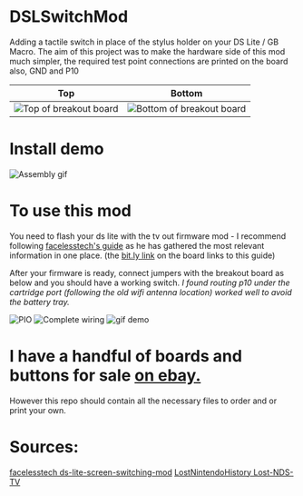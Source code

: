 # DSLSwitchMod
Adding a tactile switch in place of the stylus holder on your DS Lite / GB Macro.
The aim of this project was to make the hardware side of this mod much simpler, the required test point connections are printed on the board also, GND and P10

|Top|Bottom|
| --- | --- |
|![Top of breakout board](https://imgur.com/Ak9LxLe.jpg)|![Bottom of breakout board](https://imgur.com/YgcooIT.jpg)|

# Install demo
![Assembly gif](https://imgur.com/RpcDlKr.gif)

# To use this mod
You need to flash your ds lite with the tv out firmware mod - I recommend following [facelesstech's guide](https://bit.ly/3Nf0MW5) as he has gathered the most relevant information in one place. (the [bit.ly link](https://bit.ly/3Nf0MW5) on the board links to this guide)

After your firmware is ready, connect jumpers with the breakout board as below and you should have a working switch. *I found routing p10 under the cartridge port (following the old wifi antenna location) worked well to avoid the battery tray.*

![PIO](https://imgur.com/JZXk5wk.jpg)
![Complete wiring](https://imgur.com/U5ZYRJe.jpg)
![gif demo](https://imgur.com/dAHcwFU.gif)

# I have a handful of boards and buttons for sale [on ebay.](https://www.ebay.co.uk/itm/134129032933)
However this repo should contain all the necessary files to order and or print your own.

# Sources:
[facelesstech ds-lite-screen-switching-mod](https://facelesstech.wordpress.com/2021/06/20/ds-lite-screen-switching-mod/)
[LostNintendoHistory Lost-NDS-TV](https://github.com/LostNintendoHistory/Lost-NDS-TV/tree/main/fwpatch)
